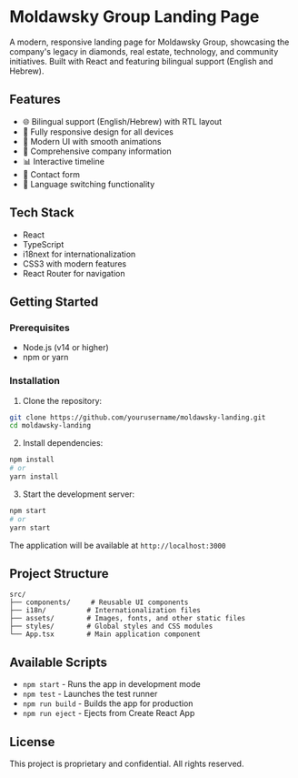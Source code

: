 # Moldawsky Group Landing Page

A modern, responsive landing page for Moldawsky Group, showcasing the company's legacy in diamonds, real estate, technology, and community initiatives. Built with React and featuring bilingual support (English and Hebrew).

## Features

- 🌐 Bilingual support (English/Hebrew) with RTL layout
- 📱 Fully responsive design for all devices
- 🎨 Modern UI with smooth animations
- 🏢 Comprehensive company information
- 📊 Interactive timeline
- 📝 Contact form
- 🔄 Language switching functionality

## Tech Stack

- React
- TypeScript
- i18next for internationalization
- CSS3 with modern features
- React Router for navigation

## Getting Started

### Prerequisites

- Node.js (v14 or higher)
- npm or yarn

### Installation

1. Clone the repository:
```bash
git clone https://github.com/yourusername/moldawsky-landing.git
cd moldawsky-landing
```

2. Install dependencies:
```bash
npm install
# or
yarn install
```

3. Start the development server:
```bash
npm start
# or
yarn start
```

The application will be available at `http://localhost:3000`

## Project Structure

```
src/
├── components/     # Reusable UI components
├── i18n/          # Internationalization files
├── assets/        # Images, fonts, and other static files
├── styles/        # Global styles and CSS modules
└── App.tsx        # Main application component
```

## Available Scripts

- `npm start` - Runs the app in development mode
- `npm test` - Launches the test runner
- `npm run build` - Builds the app for production
- `npm run eject` - Ejects from Create React App

## License

This project is proprietary and confidential. All rights reserved.
